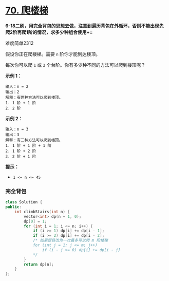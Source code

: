 # [70. 爬楼梯](https://leetcode-cn.com/problems/climbing-stairs/)

**6-18二刷，用完全背包的思想去做，注意到遍历背包在外循环，否则不能出现先爬2阶再爬1阶的情况，求多少种组合使用+=**

难度简单2312

假设你正在爬楼梯。需要 `n` 阶你才能到达楼顶。

每次你可以爬 `1` 或 `2` 个台阶。你有多少种不同的方法可以爬到楼顶呢？

**示例 1：**

```
输入：n = 2
输出：2
解释：有两种方法可以爬到楼顶。
1. 1 阶 + 1 阶
2. 2 阶
```

**示例 2：**

```
输入：n = 3
输出：3
解释：有三种方法可以爬到楼顶。
1. 1 阶 + 1 阶 + 1 阶
2. 1 阶 + 2 阶
3. 2 阶 + 1 阶
```

**提示：**

- `1 <= n <= 45`

### 完全背包

```c++
class Solution {
public:
    int climbStairs(int n) {
        vector<int> dp(n + 1, 0);
        dp[0] = 1;
        for (int i = 1; i <= n; i++) {
            if (i >= 1) dp[i] += dp[i - 1];
            if (i >= 2) dp[i] += dp[i - 2];
            /* 如果题目改为一次最多可以爬 m 阶楼梯
            for (int j = 1; j <= m; j++)
                if (i - j >= 0) dp[i] += dp[i - j]
            */
        }
        return dp[n];
    }   
};
```

